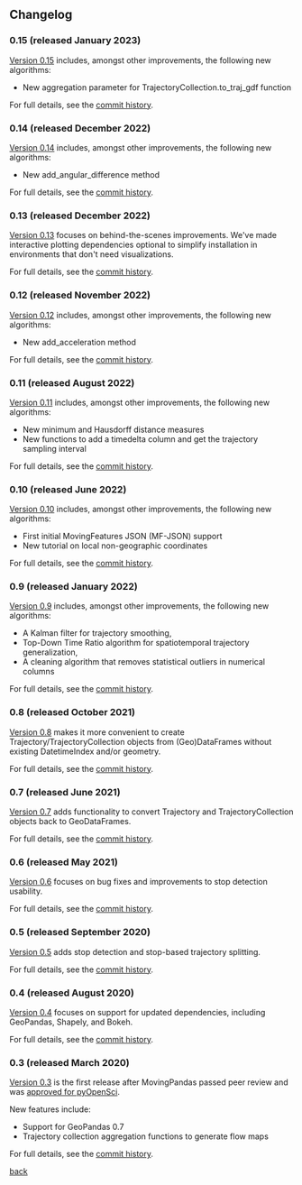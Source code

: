 ## Changelog

### 0.15 (released January 2023)

[Version 0.15](https://github.com/anitagraser/movingpandas/releases/tag/v.0.15)
includes, amongst other improvements, the following new algorithms:
 
* New aggregation parameter for TrajectoryCollection.to_traj_gdf function 

For full details, see the 
[commit history](https://github.com/anitagraser/movingpandas/compare/v0.14.rc1...v.0.15).

### 0.14 (released December 2022)

[Version 0.14](https://github.com/anitagraser/movingpandas/releases/tag/v0.14.rc1)
includes, amongst other improvements, the following new algorithms:
 
* New add_angular_difference method

For full details, see the 
[commit history](https://github.com/anitagraser/movingpandas/compare/v0.13...v0.14.rc1).

### 0.13 (released December 2022)

[Version 0.13](https://github.com/anitagraser/movingpandas/releases/tag/v0.13) 
focuses on behind-the-scenes improvements. We've made interactive plotting
dependencies optional to simplify installation in environments that don't need
visualizations.

For full details, see the 
[commit history](https://github.com/anitagraser/movingpandas/compare/v0.12...v0.13).

### 0.12 (released November 2022)

[Version 0.12](https://github.com/anitagraser/movingpandas/releases/tag/v0.12) 
includes, amongst other improvements, the following new algorithms:
 
* New add_acceleration method

For full details, see the 
[commit history](https://github.com/anitagraser/movingpandas/compare/v0.11...v0.12).

### 0.11 (released August 2022)

[Version 0.11](https://github.com/anitagraser/movingpandas/releases/tag/v0.11) 
includes, amongst other improvements, the following new algorithms:
 
* New minimum and Hausdorff distance measures
* New functions to add a timedelta column and get the trajectory sampling interval

For full details, see the 
[commit history](https://github.com/anitagraser/movingpandas/compare/v0.10...v0.11).

### 0.10 (released June 2022)

[Version 0.10](https://github.com/anitagraser/movingpandas/releases/tag/v0.10) 
includes, amongst other improvements, the following new algorithms:
 
* First initial MovingFeatures JSON (MF-JSON) support
* New tutorial on local non-geographic coordinates

For full details, see the 
[commit history](https://github.com/anitagraser/movingpandas/compare/v0.9...v0.10).

### 0.9 (released January 2022)

[Version 0.9](https://github.com/anitagraser/movingpandas/releases/tag/v0.9) 
includes, amongst other improvements, the following new algorithms:
 
* A Kalman filter for trajectory smoothing, 
* Top-Down Time Ratio algorithm for spatiotemporal trajectory generalization, 
* A cleaning algorithm that removes statistical outliers in numerical columns  

For full details, see the 
[commit history](https://github.com/anitagraser/movingpandas/compare/v0.8rc1...v0.9).

### 0.8 (released October 2021)

[Version 0.8](https://github.com/anitagraser/movingpandas/releases/tag/v0.8rc1) 
makes it more convenient to create Trajectory/TrajectoryCollection objects from 
(Geo)DataFrames without existing DatetimeIndex and/or geometry.

For full details, see the 
[commit history](https://github.com/anitagraser/movingpandas/compare/v0.7rc1...v0.8rc1).

### 0.7 (released June 2021)

[Version 0.7](https://github.com/anitagraser/movingpandas/releases/tag/v0.7rc1) 
adds functionality to convert Trajectory and TrajectoryCollection objects back to 
GeoDataFrames.

For full details, see the 
[commit history](https://github.com/anitagraser/movingpandas/compare/v0.6rc1...v0.7rc1).

### 0.6 (released May 2021)

[Version 0.6](https://github.com/anitagraser/movingpandas/releases/tag/v0.6rc1) focuses 
on bug fixes and improvements to stop detection usability.

For full details, see the 
[commit history](https://github.com/anitagraser/movingpandas/compare/v0.5rc1...v0.6rc1).

### 0.5 (released September 2020)

[Version 0.5](https://github.com/anitagraser/movingpandas/releases/tag/v0.5rc1) adds 
stop detection and stop-based trajectory splitting.

For full details, see the 
[commit history](https://github.com/anitagraser/movingpandas/compare/v0.4rc1...v0.5rc1).

### 0.4 (released August 2020)

[Version 0.4](https://github.com/anitagraser/movingpandas/releases/tag/v0.4rc1) focuses 
on support for updated dependencies, including GeoPandas, Shapely, and Bokeh. 

For full details, see the 
[commit history](https://github.com/anitagraser/movingpandas/compare/v0.3.rc1...v0.4rc1).

### 0.3 (released March 2020)

[Version 0.3](https://github.com/anitagraser/movingpandas/releases/tag/v0.3.rc1) is the 
first release after MovingPandas passed peer review and was 
[approved for pyOpenSci](https://github.com/pyOpenSci/software-review/issues/18).

New features include:

* Support for GeoPandas 0.7
* Trajectory collection aggregation functions to generate flow maps

For full details, see the [commit history](https://github.com/anitagraser/movingpandas/commits/v0.3.rc1).

[back](./index)

